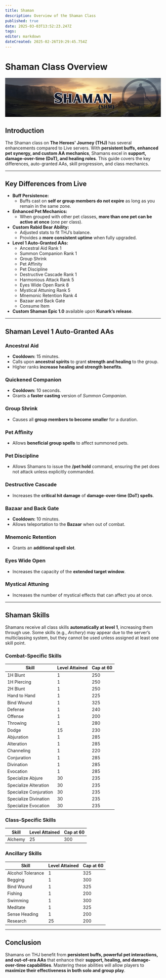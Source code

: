 ```yaml
---
title: Shaman
description: Overview of the Shaman Class
published: true
date: 2025-03-03T13:52:23.247Z
tags: 
editor: markdown
dateCreated: 2025-02-26T19:29:45.754Z
---
```


# Shaman Class Overview

![](/shamanpage.png)

## Introduction

The Shaman class on **The Heroes' Journey (THJ)** has several enhancements compared to Live servers. With **persistent buffs, enhanced pet synergy, and custom AA mechanics**, Shamans excel in **support, damage-over-time (DoT), and healing roles**. This guide covers the key differences, auto-granted AAs, skill progression, and class mechanics.

---

## Key Differences from Live

-   **Buff Persistence:**
    -   Buffs cast on **self or group members do not expire** as long as you remain in the same zone.
-   **Enhanced Pet Mechanics:**
    -   When grouped with other pet classes, **more than one pet can be active at once** (one per class).
-   **Custom Rabid Bear Ability:**
    -   Adjusted stats to fit THJ’s balance.
    -   Provides a **more consistent uptime** when fully upgraded.
-   **Level 1 Auto-Granted AAs:**
    -   Ancestral Aid Rank 1
    -   Summon Companion Rank 1
    -   Group Shrink
    -   Pet Affinity
    -   Pet Discipline
    -   Destructive Cascade Rank 1
    -   Harmonious Attack Rank 5
    -   Eyes Wide Open Rank 8
    -   Mystical Attuning Rank 5
    -   Mnemonic Retention Rank 4
    -   Bazaar and Back Gate
    -   Consume Item
-   **Custom Shaman Epic 1.0** available upon **Kunark’s release**.

---

## Shaman Level 1 Auto-Granted AAs

### Ancestral Aid

-   **Cooldown:** 15 minutes.
-   Calls upon **ancestral spirits** to grant **strength and healing** to the group.
-   Higher ranks **increase healing and strength benefits**.

### Quickened Companion

-   **Cooldown:** 10 seconds.
-   Grants a **faster casting** version of *Summon Companion*.

### Group Shrink

-   Causes all **group members to become smaller** for a duration.

### Pet Affinity

-   Allows **beneficial group spells** to affect summoned pets.

### Pet Discipline

-   Allows Shamans to issue the **/pet hold** command, ensuring the pet does not attack unless explicitly commanded.

### Destructive Cascade

-   Increases the **critical hit damage** of **damage-over-time (DoT) spells**.

### Bazaar and Back Gate

-   **Cooldown:** 10 minutes.
-   Allows teleportation to the **Bazaar** when out of combat.

### Mnemonic Retention

-   Grants an **additional spell slot**.

### Eyes Wide Open

-   Increases the capacity of the **extended target window**.

### Mystical Attuning

-   Increases the number of mystical effects that can affect you at once.

---

## Shaman Skills

Shamans receive all class skills **automatically at level 1**, increasing them through use. Some skills (e.g., *Archery*) may appear due to the server’s multiclassing system, but they cannot be used unless assigned at least one skill point.

### Combat-Specific Skills

| Skill | Level Attained | Cap at 60 |
| --- | --- | --- |
| 1H Blunt | 1   | 250 |
| 1H Piercing | 1   | 250 |
| 2H Blunt | 1   | 250 |
| Hand to Hand | 1   | 225 |
| Bind Wound | 1   | 325 |
| Defense | 1   | 240 |
| Offense | 1   | 200 |
| Throwing | 1   | 280 |
| Dodge | 15  | 230 |
| Abjuration | 1   | 285 |
| Alteration | 1   | 285 |
| Channeling | 1   | 220 |
| Conjuration | 1   | 285 |
| Divination | 1   | 285 |
| Evocation | 1   | 285 |
| Specialize Abjure | 30  | 235 |
| Specialize Alteration | 30  | 235 |
| Specialize Conjuration | 30  | 235 |
| Specialize Divination | 30  | 235 |
| Specialize Evocation | 30  | 235 |

### Class-Specific Skills

| Skill | Level Attained | Cap at 60 |
| --- | --- | --- |
| Alchemy | 25  | 300 |

### Ancillary Skills

| Skill | Level Attained | Cap at 60 |
| --- | --- | --- |
| Alcohol Tolerance | 1   | 325 |
| Begging | 1   | 300 |
| Bind Wound | 1   | 325 |
| Fishing | 1   | 200 |
| Swimming | 1   | 300 |
| Meditate | 1   | 325 |
| Sense Heading | 1   | 200 |
| Research | 25  | 200 |

---

## Conclusion

Shamans on THJ benefit from **persistent buffs, powerful pet interactions, and out-of-era AAs** that enhance their **support, healing, and damage-over-time capabilities**. Mastering these abilities will allow players to **maximize their effectiveness in both solo and group play**.